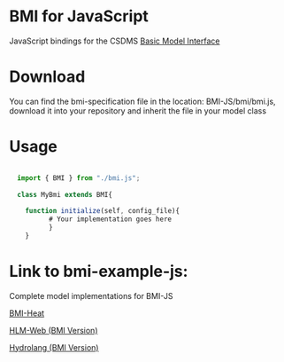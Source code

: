 # BMI for JavaScript
JavaScript bindings for the CSDMS [Basic Model Interface](https://bmi.readthedocs.io/en/latest/)

# Download
You can find the bmi-specification file in the location: BMI-JS/bmi/bmi.js, download it into your repository and inherit the file in your model class

# Usage
```JavaScript

  import { BMI } from "./bmi.js";
  
  class MyBmi extends BMI{
  
    function initialize(self, config_file){
          # Your implementation goes here
          }
    }
```

# Link to bmi-example-js:
Complete model implementations for BMI-JS 

[BMI-Heat](https://github.com/uihilab/bmi-example-js)

[HLM-Web (BMI Version)](https://github.com/uihilab/HLM-Web/tree/main/bmi-version)

[Hydrolang (BMI Version)]()
